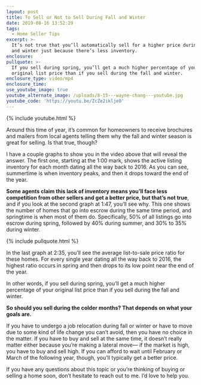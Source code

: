 ```yaml
---
layout: post
title: To Sell or Not to Sell During Fall and Winter
date: 2019-08-16 13:52:29
tags:
  - Home Seller Tips
excerpt: >-
  It’s not true that you’ll automatically sell for a higher price during fall
  and winter just because there’s less inventory.
enclosure:
pullquote: >-
  If you sell during spring, you’ll get a much higher percentage of your
  original list price than if you sell during the fall and winter.
enclosure_type: video/mp4
enclosure_time:
use_youtube_image: true
youtube_alternate_image: /uploads/8-15---wayne-chang---youtube.jpg
youtube_code: 'https://youtu.be/ZcZe2iklje0'
---
```


{% include youtube.html %}

Around this time of year, it’s common for homeowners to receive brochures and mailers from local agents telling them why the fall and winter season is great for selling. Is that true, though?

I have a couple graphs to show you in the video above that will reveal the answer. The first one, starting at the 1:00 mark, shows the active listing inventory for each month dating all the way back to 2016. As you can see, summertime is when inventory peaks, and then it drops toward the end of the year.&nbsp;

**Some agents claim this lack of inventory means you’ll face less competition from other sellers and get a better price, but that’s not true**, and if you look at the second graph at 1:47, you’ll see why. This one shows the number of homes that go into escrow during the same time period, and springtime is when most of them do. Specifically, 50% of all listings go into escrow during spring, followed by 40% during summer, and 30% to 35% during winter.

{% include pullquote.html %}

In the last graph at 2:35, you’ll see the average list-to-sale price ratio for these homes. For every single year dating all the way back to 2016, the highest ratio occurs in spring and then drops to its low point near the end of the year.&nbsp;

In other words, if you sell during spring, you’ll get a much higher percentage of your original list price than if you sell during the fall and winter.&nbsp;

**So should you sell during the colder months? That depends on what your goals are.&nbsp;**

If you have to undergo a job relocation during fall or winter or have to move due to some kind of life change you can’t avoid, then you have no choice in the matter. If you have to buy and sell at the same time, it doesn’t really matter either because you’re making a lateral move— if the market is high, you have to buy and sell high. If you can afford to wait until February or March of the following year, though, you’ll typically get a better price.&nbsp;

If you have any questions about this topic or you’re thinking of buying or selling a home soon, don’t hesitate to reach out to me. I’d love to help you.&nbsp;